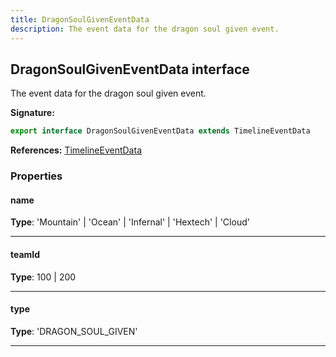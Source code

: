 ```yaml
---
title: DragonSoulGivenEventData
description: The event data for the dragon soul given event.
---
```


## DragonSoulGivenEventData interface

The event data for the dragon soul given event.

**Signature:**

```ts
export interface DragonSoulGivenEventData extends TimelineEventData 
```

**References:** [TimelineEventData](/api/timelineeventdata)

### Properties

#### name



**Type**: 'Mountain' \| 'Ocean' \| 'Infernal' \| 'Hextech' \| 'Cloud'

---

#### teamId



**Type**: 100 \| 200

---

#### type



**Type**: 'DRAGON_SOUL_GIVEN'

---

